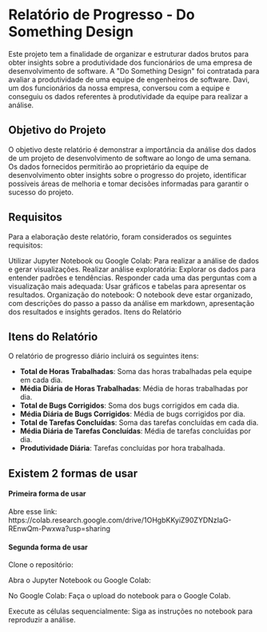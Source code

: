 <h1>Relatório de Progresso - Do Something Design</h1>
Este projeto tem a finalidade de organizar e estruturar dados brutos para obter insights sobre a produtividade dos funcionários de uma empresa de desenvolvimento de software. A "Do Something Design" foi contratada para avaliar a produtividade de uma equipe de engenheiros de software. Davi, um dos funcionários da nossa empresa, conversou com a equipe e conseguiu os dados referentes à produtividade da equipe para realizar a análise.

## Objetivo do Projeto
O objetivo deste relatório é demonstrar a importância da análise dos dados de um projeto de desenvolvimento de software ao longo de uma semana. Os dados fornecidos permitirão ao proprietário da equipe de desenvolvimento obter insights sobre o progresso do projeto, identificar possíveis áreas de melhoria e tomar decisões informadas para garantir o sucesso do projeto.

## Requisitos
Para a elaboração deste relatório, foram considerados os seguintes requisitos:

Utilizar Jupyter Notebook ou Google Colab: Para realizar a análise de dados e gerar visualizações.
Realizar análise exploratória: Explorar os dados para entender padrões e tendências.
Responder cada uma das perguntas com a visualização mais adequada: Usar gráficos e tabelas para apresentar os resultados.
Organização do notebook: O notebook deve estar organizado, com descrições do passo a passo da análise em markdown, apresentação dos resultados e insights gerados.
Itens do Relatório

## Itens do Relatório

O relatório de progresso diário incluirá os seguintes itens:

- **Total de Horas Trabalhadas**: Soma das horas trabalhadas pela equipe em cada dia.
- **Média Diária de Horas Trabalhadas**: Média de horas trabalhadas por dia.
- **Total de Bugs Corrigidos**: Soma dos bugs corrigidos em cada dia.
- **Média Diária de Bugs Corrigidos**: Média de bugs corrigidos por dia.
- **Total de Tarefas Concluídas**: Soma das tarefas concluídas em cada dia.
- **Média Diária de Tarefas Concluídas**: Média de tarefas concluídas por dia.
- **Produtividade Diária**: Tarefas concluídas por hora trabalhada.


## Existem 2 formas de usar

<h4>Primeira forma de usar</h4>
Abre esse link: https://colab.research.google.com/drive/1OHgbKKyiZ90ZYDNzIaG-REnwQm-Pwxwa?usp=sharing

<h4>Segunda forma de usar</h4>
<p>Clone o repositório:</p
<p>Abra o Jupyter Notebook ou Google Colab:</p>
<p>No Google Colab: Faça o upload do notebook para o Google Colab.</p>
<p>Execute as células sequencialmente: Siga as instruções no notebook para reproduzir a análise.</p>
